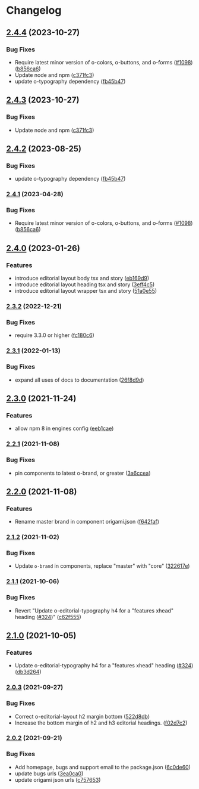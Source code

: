 # Changelog

## [2.4.4](https://github.com/Financial-Times/origami/compare/o-editorial-layout-v2.4.3...o-editorial-layout-v2.4.4) (2023-10-27)


### Bug Fixes

* Require latest minor version of o-colors, o-buttons, and o-forms ([#1098](https://github.com/Financial-Times/origami/issues/1098)) ([b856ca6](https://github.com/Financial-Times/origami/commit/b856ca66c9ec555f3c70833ffa35cb05cd19841f))
* Update node and npm ([c371fc3](https://github.com/Financial-Times/origami/commit/c371fc3f7f2d66266dbca95862ecef3ddeb1f339))
* update o-typography dependency  ([fb45b47](https://github.com/Financial-Times/origami/commit/fb45b47274241ea828f7dd50233441a76a215a51))

## [2.4.3](https://github.com/Financial-Times/origami/compare/o-editorial-layout-v2.4.2...o-editorial-layout-v2.4.3) (2023-10-27)


### Bug Fixes

* Update node and npm ([c371fc3](https://github.com/Financial-Times/origami/commit/c371fc3f7f2d66266dbca95862ecef3ddeb1f339))

## [2.4.2](https://github.com/Financial-Times/origami/compare/o-editorial-layout-v2.4.1...o-editorial-layout-v2.4.2) (2023-08-25)


### Bug Fixes

* update o-typography dependency  ([fb45b47](https://github.com/Financial-Times/origami/commit/fb45b47274241ea828f7dd50233441a76a215a51))

### [2.4.1](https://www.github.com/Financial-Times/origami/compare/o-editorial-layout-v2.4.0...o-editorial-layout-v2.4.1) (2023-04-28)


### Bug Fixes

* Require latest minor version of o-colors, o-buttons, and o-forms ([#1098](https://www.github.com/Financial-Times/origami/issues/1098)) ([b856ca6](https://www.github.com/Financial-Times/origami/commit/b856ca66c9ec555f3c70833ffa35cb05cd19841f))

## [2.4.0](https://www.github.com/Financial-Times/origami/compare/o-editorial-layout-v2.3.2...o-editorial-layout-v2.4.0) (2023-01-26)


### Features

* introduce editorial layout body tsx and story ([eb169d9](https://www.github.com/Financial-Times/origami/commit/eb169d9cf39b563cc7fcd5cde80a6e4de79a8e86))
* introduce editorial layout heading tsx and story ([3eff4c5](https://www.github.com/Financial-Times/origami/commit/3eff4c55349d177ddc37b5045add8418a4ca5661))
* introduce editorial layout wrapper tsx and story ([51a0e55](https://www.github.com/Financial-Times/origami/commit/51a0e5504447c3aac7099273cfa0272568eb1467))

### [2.3.2](https://www.github.com/Financial-Times/origami/compare/o-editorial-layout-v2.3.1...o-editorial-layout-v2.3.2) (2022-12-21)


### Bug Fixes

* require 3.3.0 or higher ([fc180c6](https://www.github.com/Financial-Times/origami/commit/fc180c619755daa1b7bfe65509f354cf0de113bf))

### [2.3.1](https://www.github.com/Financial-Times/origami/compare/o-editorial-layout-v2.3.0...o-editorial-layout-v2.3.1) (2022-01-13)


### Bug Fixes

* expand all uses of docs to documentation ([26f8d9d](https://www.github.com/Financial-Times/origami/commit/26f8d9d8cbbe3e78902d8c3951b37e08150a77bd))

## [2.3.0](https://www.github.com/Financial-Times/origami/compare/o-editorial-layout-v2.2.1...o-editorial-layout-v2.3.0) (2021-11-24)


### Features

* allow npm 8 in engines config ([eeb1cae](https://www.github.com/Financial-Times/origami/commit/eeb1cae6e7f0379e647f2b41240b1f294997d528))

### [2.2.1](https://www.github.com/Financial-Times/origami/compare/o-editorial-layout-v2.2.0...o-editorial-layout-v2.2.1) (2021-11-08)


### Bug Fixes

* pin components to latest o-brand, or greater ([3a6ccea](https://www.github.com/Financial-Times/origami/commit/3a6ccea1e838e4a2003322ca1f855d0b87b26b60))

## [2.2.0](https://www.github.com/Financial-Times/origami/compare/o-editorial-layout-v2.1.2...o-editorial-layout-v2.2.0) (2021-11-08)


### Features

* Rename master brand in component origami.json ([f642faf](https://www.github.com/Financial-Times/origami/commit/f642faf0574d84ea8185b56e6090c8015def27e6))

### [2.1.2](https://www.github.com/Financial-Times/origami/compare/o-editorial-layout-v2.1.1...o-editorial-layout-v2.1.2) (2021-11-02)


### Bug Fixes

* Update `o-brand` in components, replace "master" with "core" ([322617e](https://www.github.com/Financial-Times/origami/commit/322617ea80f30a6825d9c36872e05574b871ea82))

### [2.1.1](https://www.github.com/Financial-Times/origami/compare/o-editorial-layout-v2.1.0...o-editorial-layout-v2.1.1) (2021-10-06)


### Bug Fixes

* Revert "Update o-editorial-typography h4 for a "features xhead" heading ([#324](https://www.github.com/Financial-Times/origami/issues/324))" ([c62f555](https://www.github.com/Financial-Times/origami/commit/c62f555a018d6189bb73cb9d6de1691b2392ba79))

## [2.1.0](https://www.github.com/Financial-Times/origami/compare/o-editorial-layout-v2.0.3...o-editorial-layout-v2.1.0) (2021-10-05)


### Features

* Update o-editorial-typography h4 for a "features xhead" heading ([#324](https://www.github.com/Financial-Times/origami/issues/324)) ([db3d264](https://www.github.com/Financial-Times/origami/commit/db3d264f444526ed9d67eaf535e70386a92ea95e))

### [2.0.3](https://www.github.com/Financial-Times/origami/compare/o-editorial-layout-v2.0.2...o-editorial-layout-v2.0.3) (2021-09-27)


### Bug Fixes

* Correct o-editorial-layout h2 margin bottom ([522d8db](https://www.github.com/Financial-Times/origami/commit/522d8db0783ac5edc50c1c3cc8ebfe392c845fbc))
* Increase the bottom margin of h2 and h3 editorial headings. ([f02d7c2](https://www.github.com/Financial-Times/origami/commit/f02d7c20ea26307fc8cb1d63ef3257803ceb010a))

### [2.0.2](https://www.github.com/Financial-Times/origami/compare/o-editorial-layout-v2.0.1...o-editorial-layout-v2.0.2) (2021-09-21)


### Bug Fixes

* Add homepage, bugs and support email to the package.json ([6c0de60](https://www.github.com/Financial-Times/origami/commit/6c0de60ebd6e64c4dd16d000fcc6b79412ce30f4))
* update bugs urls ([3ea0ca0](https://www.github.com/Financial-Times/origami/commit/3ea0ca03bcb6e55142a77387ad0fff5ddf056d44))
* update origami json urls ([c757653](https://www.github.com/Financial-Times/origami/commit/c7576532b5a14f0462d5346dfb63238be025602e))

